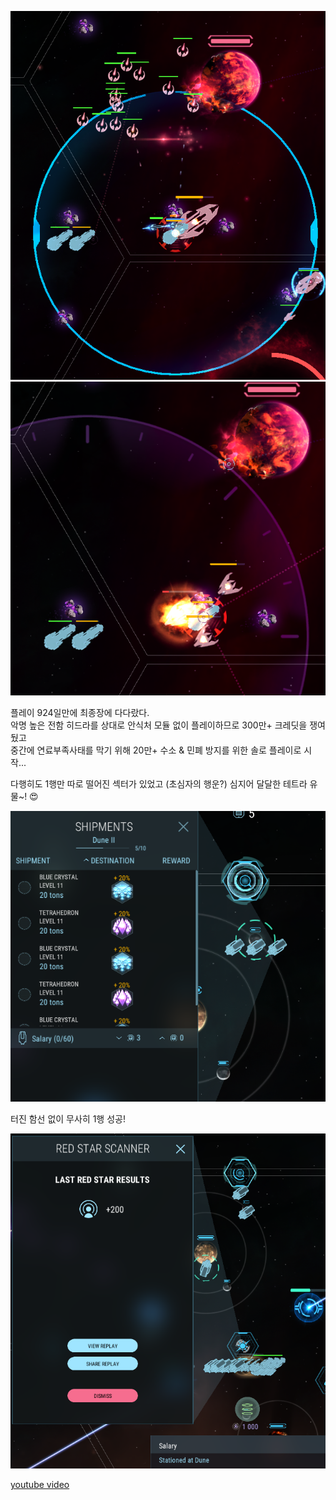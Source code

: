 ![](../assets/20230108_First_RS11_01.png)  
![](../assets/20230108_First_RS11_02.png)  

플레이 924일만에 최종장에 다다랐다.  
악명 높은 전함 히드라를 상대로 안식처 모듈 없이 플레이하므로 300만+ 크레딧을 쟁여뒀고  
중간에 연료부족사태를 막기 위해 20만+ 수소 & 민폐 방지를 위한 솔로 플레이로 시작...    

다행히도 1행만 따로 떨어진 섹터가 있었고 (초심자의 행운?) 심지어 달달한 테트라 유물~! :heart_eyes:    

![](../assets/20230108_First_RS11_03.png)    

터진 함선 없이 무사히 1행 성공!  

![](../assets/20230108_First_RS11_04.png)    

[youtube video](https://youtu.be/Dw7HvsXfxcU)    
  